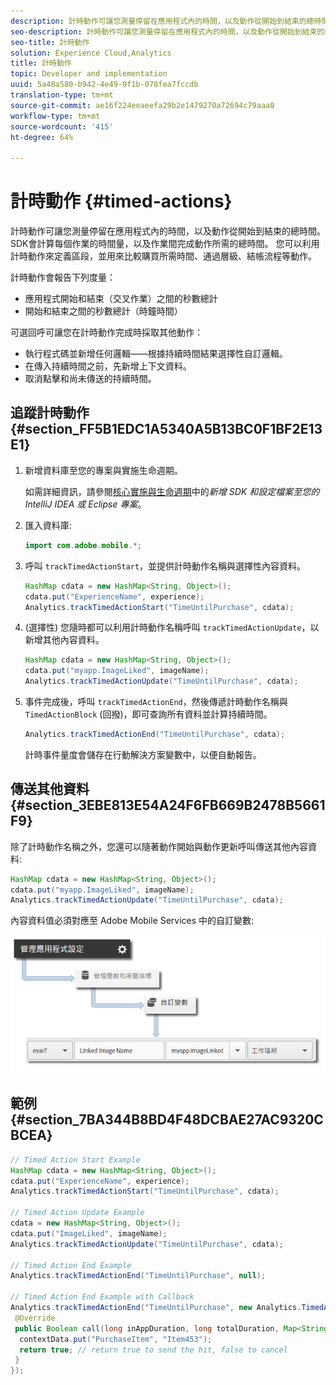 ```yaml
---
description: 計時動作可讓您測量停留在應用程式內的時間，以及動作從開始到結束的總時間。SDK會計算每個作業的時間量，以及作業間完成動作所需的總時間。 您可以利用計時動作來定義區段，並用來比較購買所需時間、通過層級、結帳流程等動作。
seo-description: 計時動作可讓您測量停留在應用程式內的時間，以及動作從開始到結束的總時間。SDK會計算每個作業的時間量，以及作業間完成動作所需的總時間。 您可以利用計時動作來定義區段，並用來比較購買所需時間、通過層級、結帳流程等動作。
seo-title: 計時動作
solution: Experience Cloud,Analytics
title: 計時動作
topic: Developer and implementation
uuid: 5a48a580-b942-4e49-9f1b-078fea7fccdb
translation-type: tm+mt
source-git-commit: ae16f224eeaeefa29b2e1479270a72694c79aaa0
workflow-type: tm+mt
source-wordcount: '415'
ht-degree: 64%

---
```



# 計時動作 {#timed-actions}

計時動作可讓您測量停留在應用程式內的時間，以及動作從開始到結束的總時間。SDK會計算每個作業的時間量，以及作業間完成動作所需的總時間。 您可以利用計時動作來定義區段，並用來比較購買所需時間、通過層級、結帳流程等動作。

計時動作會報告下列度量：

* 應用程式開始和結束（交叉作業）之間的秒數總計
* 開始和結束之間的秒數總計（時鐘時間）

可選回呼可讓您在計時動作完成時採取其他動作：

* 執行程式碼並新增任何邏輯——根據持續時間結果選擇性自訂邏輯。
* 在傳入持續時間之前，先新增上下文資料。
* 取消點擊和尚未傳送的持續時間。

## 追蹤計時動作 {#section_FF5B1EDC1A5340A5B13BC0F1BF2E13E1}

1. 新增資料庫至您的專案與實施生命週期。

   如需詳細資訊，請參閱[核心實施與生命週期](/help/android/getting-started/dev-qs.md)中的&#x200B;*新增 SDK 和設定檔案至您的 IntelliJ IDEA 或 Eclipse 專案*。
1. 匯入資料庫:

   ```java
   import com.adobe.mobile.*;
   ```

1. 呼叫 `trackTimedActionStart`，並提供計時動作名稱與選擇性內容資料。

   ```java
   HashMap cdata = new HashMap<String, Object>(); 
   cdata.put("ExperienceName", experience); 
   Analytics.trackTimedActionStart("TimeUntilPurchase", cdata);
   ```

1. (選擇性) 您隨時都可以利用計時動作名稱呼叫 `trackTimedActionUpdate`，以新增其他內容資料。

   ```java
   HashMap cdata = new HashMap<String, Object>(); 
   cdata.put("myapp.ImageLiked", imageName); 
   Analytics.trackTimed​ActionUpdate("TimeUntilPurchase", cdata);
   ```

1. 事件完成後，呼叫 `trackTimedActionEnd`，然後傳遞計時動作名稱與 `TimedActionBlock` (回撥)，即可查詢所有資料並計算持續時間。

   ```java
   Analytics.trackTimedActionEnd("TimeUntilPurchase", cdata);
   ```

   計時事件量度會儲存在行動解決方案變數中，以便自動報告。

## 傳送其他資料 {#section_3EBE813E54A24F6FB669B2478B5661F9}

除了計時動作名稱之外，您還可以隨著動作開始與動作更新呼叫傳送其他內容資料:

```java
HashMap cdata = new HashMap<String, Object>(); 
cdata.put("myapp.ImageLiked", imageName); 
Analytics.trackTimed​ActionUpdate("TimeUntilPurchase", cdata);
```

內容資料值必須對應至 Adobe Mobile Services 中的自訂變數:

![](assets/map-variable-context-ltv.png)

## 範例 {#section_7BA344B8BD4F48DCBAE27AC9320CBCEA}

```java
// Timed Action Start Example 
HashMap cdata = new HashMap<String, Object>(); 
cdata.put("ExperienceName", experience); 
Analytics.trackTimedActionStart("TimeUntilPurchase", cdata); 
 
// Timed Action Update Example 
cdata = new HashMap<String, Object>(); 
cdata.put("ImageLiked", imageName); 
Analytics.trackTimed​ActionUpdate("TimeUntilPurchase", cdata); 
 
// Timed Action End Example 
Analytics.trackTimedActionEnd("TimeUntilPurchase", null); 
 
// Timed Action End Example with Callback 
Analytics.trackTimedActionEnd("TimeUntilPurchase", new Analytics.TimedActionBlock<Boolean>() { 
 @Override 
 public Boolean call(long inAppDuration, long totalDuration, Map<String, Object> contextData) { 
  contextData.put("PurchaseItem", "Item453"); 
  return true; // return true to send the hit, false to cancel 
 } 
});
```

